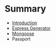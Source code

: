 # Summary

* [Introduction](README.md)
* [Express Generator](chapter1.md)
* [Mongoose](mongoose.md)
* Passport


